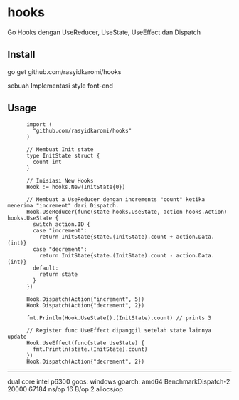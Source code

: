 # hooks
Go Hooks dengan UseReducer, UseState, UseEffect dan Dispatch

Install
---------------
go get github.com/rasyidkaromi/hooks
        
sebuah Implementasi style font-end  

Usage
---------------

          import (
            "github.com/rasyidkaromi/hooks"
          )

          // Membuat Init state
          type InitState struct {
            count int
          }

          // Inisiasi New Hooks
          Hook := hooks.New(InitState{0})

          // Membuat a UseReducer dengan increments "count" ketika menerima "increment" dari Dispatch. 
          Hook.UseReducer(func(state hooks.UseState, action hooks.Action) hooks.UseState {
            switch action.ID {
            case "increment":
              return InitState{state.(InitState).count + action.Data.(int)}
            case "decrement":
              return InitState{state.(InitState).count - action.Data.(int)}
            default:
              return state
            }
          })

          Hook.Dispatch(Action{"increment", 5})
          Hook.Dispatch(Action{"decrement", 2})

          fmt.Println(Hook.UseState().(InitState).count) // prints 3

          // Register func UseEffect dipanggil setelah state lainnya update
          Hook.UseEffect(func(state UseState) {
            fmt.Println(state.(InitState).count)
          })
          Hook.Dispatch(Action{"decrement", 2})




---------------
dual core intel p6300 
goos: windows
goarch: amd64
BenchmarkDispatch-2 
20000	     67184 ns/op	      16 B/op	       2 allocs/op
 

